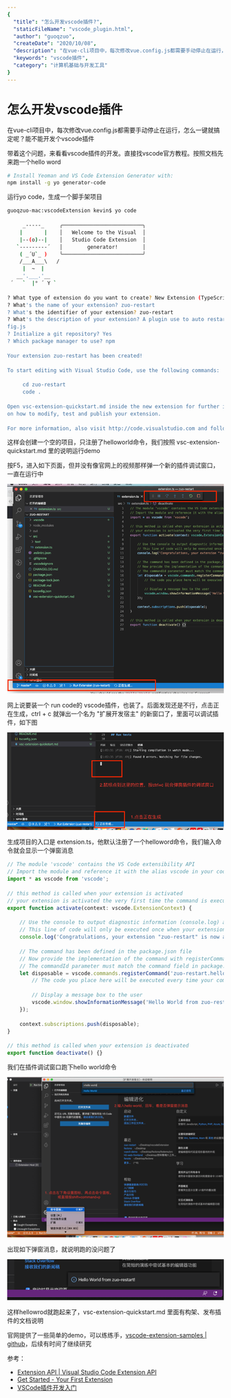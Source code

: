 ```yaml
---
{
  "title": "怎么开发vscode插件?",
  "staticFileName": "vscode_plugin.html",
  "author": "guoqzuo",
  "createDate": "2020/10/08",
  "description": "在vue-cli项目中，每次修改vue.config.js都需要手动停止在运行，怎么一键就搞定呢？能不能开发个vscode插件，带着这个问题，来看看vscode插件的开发。直接找vscode官方教程。按照文档先来跑一个hello word",
  "keywords": "vscode插件",
  "category": "计算机基础与开发工具"
}
---
```

# 怎么开发vscode插件
在vue-cli项目中，每次修改vue.config.js都需要手动停止在运行，怎么一键就搞定呢？能不能开发个vscode插件

带着这个问题，来看看vscode插件的开发。直接找vscode官方教程。按照文档先来跑一个hello word

```bash
# Install Yeoman and VS Code Extension Generator with:
npm install -g yo generator-code
```
运行yo code，生成一个脚手架项目
```bash
guoqzuo-mac:vscodeExtension kevin$ yo code

     _-----_     ╭──────────────────────────╮
    |       |    │   Welcome to the Visual  │
    |--(o)--|    │   Studio Code Extension  │
   `---------´   │        generator!        │
    ( _´U`_ )    ╰──────────────────────────╯
    /___A___\   /
     |  ~  |     
   __'.___.'__   
 ´   `  |° ´ Y ` 

? What type of extension do you want to create? New Extension (TypeScript)
? What's the name of your extension? zuo-restart
? What's the identifier of your extension? zuo-restart
? What's the description of your extension? A plugin use to auto restart vue.con
fig.js
? Initialize a git repository? Yes
? Which package manager to use? npm

Your extension zuo-restart has been created!

To start editing with Visual Studio Code, use the following commands:

     cd zuo-restart
     code .

Open vsc-extension-quickstart.md inside the new extension for further instructions
on how to modify, test and publish your extension.

For more information, also visit http://code.visualstudio.com and follow us @code.
```
这样会创建一个空的项目，只注册了helloworld命令，我们按照 vsc-extension-quickstart.md 里的说明运行demo

按F5，进入如下页面，但并没有像官网上的视频那样弹一个新的插件调试窗口，一直在运行中

![vscode_plugin_1.png](../../../images/blog/devtools/vscode_plugin_1.png)

网上说要装一个 run code的 vscode插件，也装了。后面发现还是不行，点击正在生成，ctrl + c 就弹出一个名为 "扩展开发宿主" 的新窗口了，里面可以调试插件，如下图

![vscode_plugin_2.png](../../../images/blog/devtools/vscode_plugin_2.png)

生成项目的入口是 extension.ts，他默认注册了一个helloword命令，我们输入命令就会显示一个弹窗消息

```js
// The module 'vscode' contains the VS Code extensibility API
// Import the module and reference it with the alias vscode in your code below
import * as vscode from 'vscode';

// this method is called when your extension is activated
// your extension is activated the very first time the command is executed
export function activate(context: vscode.ExtensionContext) {

	// Use the console to output diagnostic information (console.log) and errors (console.error)
	// This line of code will only be executed once when your extension is activated
	console.log('Congratulations, your extension "zuo-restart" is now active!');

	// The command has been defined in the package.json file
	// Now provide the implementation of the command with registerCommand
	// The commandId parameter must match the command field in package.json
	let disposable = vscode.commands.registerCommand('zuo-restart.helloWorld', () => {
		// The code you place here will be executed every time your command is executed

		// Display a message box to the user
		vscode.window.showInformationMessage('Hello World from zuo-restart!');
	});

	context.subscriptions.push(disposable);
}

// this method is called when your extension is deactivated
export function deactivate() {}

```
我们在插件调试窗口跑下hello world命令

![vscode_plugin_3.png](../../../images/blog/devtools/vscode_plugin_3.png)

出现如下弹窗消息，就说明跑的没问题了

![vscode_plugin_4.png](../../../images/blog/devtools/vscode_plugin_4.png)

这样hellowrod就跑起来了，vsc-extension-quickstart.md 里面有构架、发布插件的文档说明

官网提供了一些简单的demo，可以练练手，[vscode-extension-samples | github](https://github.com/microsoft/vscode-extension-samples)，后续有时间了继续研究

参考：
- [Extension API | Visual Studio Code Extension API](https://code.visualstudio.com/api)
- [Get Started - Your First Extension](https://code.visualstudio.com/api/get-started/your-first-extension)
- [VSCode插件开发入门](https://zhuanlan.zhihu.com/p/99198980)
